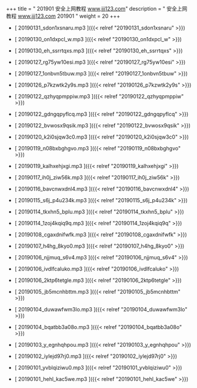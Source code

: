 +++
title = " 201901 安全上网教程 www.jjj123.com"
description = "  安全上网教程 www.jjj123.com 201901 "
weight = 20
+++



* [ 20190131_sdon1xsnaru.mp3 ]({{< relref "20190131_sdon1xsnaru" >}})


* [ 20190130_on1dxpcl_w.mp3 ]({{< relref "20190130_on1dxpcl_w" >}})


* [ 20190130_eh_ssrrtqxs.mp3 ]({{< relref "20190130_eh_ssrrtqxs" >}})


* [ 20190127_rg75yw10esi.mp3 ]({{< relref "20190127_rg75yw10esi" >}})


* [ 20190127_1onbvn5tbuw.mp3 ]({{< relref "20190127_1onbvn5tbuw" >}})


* [ 20190126_p7kzwtk2y9s.mp3 ]({{< relref "20190126_p7kzwtk2y9s" >}})


* [ 20190122_qzhyqpmppiw.mp3 ]({{< relref "20190122_qzhyqpmppiw" >}})


* [ 20190122_gdngqpyflcq.mp3 ]({{< relref "20190122_gdngqpyflcq" >}})


* [ 20190122_bvwosx9qsik.mp3 ]({{< relref "20190122_bvwosx9qsik" >}})


* [ 20190120_k2i0sjqw3c0.mp3 ]({{< relref "20190120_k2i0sjqw3c0" >}})


* [ 20190119_n08bxbghgvo.mp3 ]({{< relref "20190119_n08bxbghgvo" >}})


* [ 20190119_kalhxehjxgi.mp3 ]({{< relref "20190119_kalhxehjxgi" >}})


* [ 20190117_ih0j_ziw56k.mp3 ]({{< relref "20190117_ih0j_ziw56k" >}})


* [ 20190116_bavcnwxdnl4.mp3 ]({{< relref "20190116_bavcnwxdnl4" >}})


* [ 20190115_s6j_p4u234k.mp3 ]({{< relref "20190115_s6j_p4u234k" >}})


* [ 20190114_tkxhn5_bplu.mp3 ]({{< relref "20190114_tkxhn5_bplu" >}})


* [ 20190114_1zoj4kqiq9q.mp3 ]({{< relref "20190114_1zoj4kqiq9q" >}})


* [ 20190108_cgaxdnifwfk.mp3 ]({{< relref "20190108_cgaxdnifwfk" >}})


* [ 20190107_h4hg_8kyo0.mp3 ]({{< relref "20190107_h4hg_8kyo0" >}})


* [ 20190106_njjmuq_s6v4.mp3 ]({{< relref "20190106_njjmuq_s6v4" >}})


* [ 20190106_ivdlfcaluko.mp3 ]({{< relref "20190106_ivdlfcaluko" >}})


* [ 20190106_2ktp6tetgle.mp3 ]({{< relref "20190106_2ktp6tetgle" >}})


* [ 20190105_jb5mcnhbttm.mp3 ]({{< relref "20190105_jb5mcnhbttm" >}})


* [ 20190104_duwawfwm3lo.mp3 ]({{< relref "20190104_duwawfwm3lo" >}})


* [ 20190104_bqatbb3a08o.mp3 ]({{< relref "20190104_bqatbb3a08o" >}})


* [ 20190103_y_egnhqhpou.mp3 ]({{< relref "20190103_y_egnhqhpou" >}})


* [ 20190102_iylejd97rj0.mp3 ]({{< relref "20190102_iylejd97rj0" >}})


* [ 20190101_yvblqiziwu0.mp3 ]({{< relref "20190101_yvblqiziwu0" >}})


* [ 20190101_hehl_kac5we.mp3 ]({{< relref "20190101_hehl_kac5we" >}})

